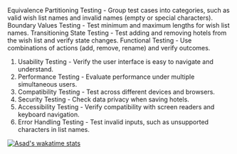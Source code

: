 Equivalence Partitioning Testing - Group test cases into categories, such as valid wish list names and invalid names (empty or special characters).
Boundary Values Testing - Test minimum and maximum lengths for wish list names.
Transitioning State Testing - Test adding and removing hotels from the wish list and verify state changes.
Functional Testing - Use combinations of actions (add, remove, rename) and verify outcomes.

1. Usability Testing - Verify the user interface is easy to navigate and understand.
2. Performance Testing - Evaluate performance under multiple simultaneous users.
3. Compatibility Testing - Test across different devices and browsers.
4. Security Testing - Check data privacy when saving hotels.
5. Accessibility Testing - Verify compatibility with screen readers and keyboard navigation.
6. Error Handling Testing - Test invalid inputs, such as unsupported characters in list names.

[![Asad's wakatime stats](https://github-readme-stats.vercel.app/api/wakatime?username=Composera&layout=compact&langs_count=6)](https://github.com/emplov/github-readme-stats)
